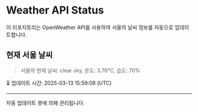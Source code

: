 
# Weather API Status

이 리포지토리는 OpenWeather API를 사용하여 서울의 날씨 정보를 자동으로 업데이트합니다.

## 현재 서울 날씨
> 서울의 현재 날씨: clear sky, 온도: 3.76°C, 습도: 70%

⏳ 업데이트 시간: 2025-03-13 15:59:08 (UTC)

---
자동 업데이트 봇에 의해 관리됩니다.
